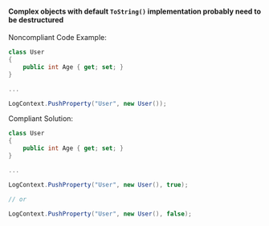 #### Complex objects with default `ToString()` implementation probably need to be destructured

Noncompliant Code Example:
```csharp
class User
{
    public int Age { get; set; }
}

...

LogContext.PushProperty("User", new User());
```

Compliant Solution:
```csharp
class User
{
    public int Age { get; set; }
}

...

LogContext.PushProperty("User", new User(), true);

// or

LogContext.PushProperty("User", new User(), false);
```
